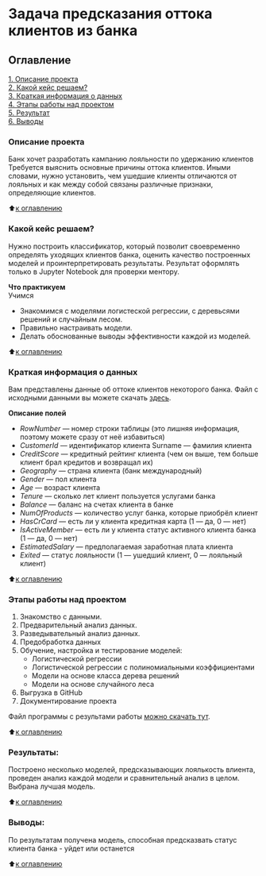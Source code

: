 
# Задача предсказания оттока клиентов из банка
## Оглавление  
[1. Описание проекта](#описание-проекта)  
[2. Какой кейс решаем?](#какой-кейс-решаем)  
[3. Краткая информация о данных](#краткая-информация-о-данных)  
[4. Этапы работы над проектом](#этапы-работы-над-проектом)  
[5. Результат](#результаты)    
[6. Выводы](#выводы) 

### Описание проекта  
Банк хочет разработать кампанию лояльности по удержанию клиентов
Требуется выяснить основные причины оттока клиентов. Иными словами, нужно установить, чем ушедшие клиенты отличаются от лояльных и как между собой связаны различные признаки, определяющие клиентов.

:arrow_up:[к оглавлению](#оглавление)

### Какой кейс решаем?    
Нужно построить классификатор, который позволит своевременно определять уходящих клиентов банка, оценить качество построенных моделей и проинтерпретировать результаты. Результат оформлять только в Jupyter Notebook для проверки ментору.

**Что практикуем**     
Учимся 
  - Знакомимся с моделями логистеской регрессии, с деревьсями решений и случайным лесом.
  - Правильно настраивать модели.
  - Делать обоснованные выводы эффективности каждой из моделей.

:arrow_up:[к оглавлению](#оглавление)


### Краткая информация о данных
Вам представлены данные об оттоке клиентов некоторого банка. Файл с исходными данными вы можете скачать [здесь](https://github.com/dnt1971/SkillFactory_dnt_ML_3/blob/master/data/churn.csv).

__Описание полей__
   - _RowNumber_ — номер строки таблицы (это лишняя информация, поэтому можете сразу от неё избавиться)
   - _CustomerId_ — идентификатор клиента
Surname — фамилия клиента
   - _CreditScore_ — кредитный рейтинг клиента (чем он выше, тем больше клиент брал кредитов и возвращал их)
   - _Geography_ — страна клиента (банк международный)
   - _Gender_ — пол клиента
   - _Age_ — возраст клиента
   - _Tenure_ — сколько лет клиент пользуется услугами банка
   - _Balance_ — баланс на счетах клиента в банке
   - _NumOfProducts_ — количество услуг банка, которые приобрёл клиент
   - _HasCrCard_ — есть ли у клиента кредитная карта (1 — да, 0 — нет)
   - _IsActiveMember_ — есть ли у клиента статус активного клиента банка (1 — да, 0 — нет)
   - _EstimatedSalary_ — предполагаемая заработная плата клиента
   - _Exited_ — статус лояльности (1 — ушедший клиент, 0 — лояльный клиент)

:arrow_up:[к оглавлению](#оглавление)

### Этапы работы над проектом  
1. Знакомство с данными.
2. Предварительный анализ данных.
3. Разведывательный анализ данных.
4. Предобработка данных
5. Обучение, настройка и тестирование моделей:
   - Логистической регрессии
   - Логистической регрессии с полиномиальными коэффициентами
   - Модели на основе класса дерева решений
   - Модели на основе случайного леса
6. Выгрузка в GitHub
7. Документирование проекта

Файл программы с результами работы [можно скачать тут](https://github.com/dnt1971/SkillFactory_dnt_ML_3/blob/master/Практика._Ноутбук-шаблон.ipynb).


:arrow_up:[к оглавлению](#оглавление)

### Результаты:  
Построено несколько моделей, предсказывающих лоялькость влиента, проведен анализ каждой модели и сравнительный анализ в целом. Выбрана лучшая модель.

:arrow_up:[к оглавлению](#оглавление)

### Выводы:  
По результатам получена модель, способная предсказвать статус клиента банка - уйдет или останется

:arrow_up:[к оглавлению](#оглавление)